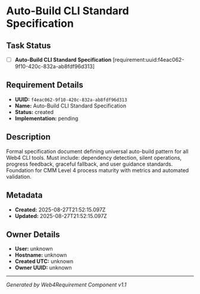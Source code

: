 # Auto-Build CLI Standard Specification

## Task Status
- [ ] **Auto-Build CLI Standard Specification** [requirement:uuid:f4eac062-9f10-420c-832a-ab8fdf96d313]

## Requirement Details

- **UUID:** `f4eac062-9f10-420c-832a-ab8fdf96d313`
- **Name:** Auto-Build CLI Standard Specification
- **Status:** created
- **Implementation:** pending

## Description

Formal specification document defining universal auto-build pattern for all Web4 CLI tools. Must include: dependency detection, silent operations, progress feedback, graceful fallback, and user guidance standards. Foundation for CMM Level 4 process maturity with metrics and automated validation.

## Metadata

- **Created:** 2025-08-27T21:52:15.097Z
- **Updated:** 2025-08-27T21:52:15.097Z

## Owner Details

- **User:** unknown
- **Hostname:** unknown
- **Created UTC:** unknown
- **Owner UUID:** unknown

---

*Generated by Web4Requirement Component v1.1*